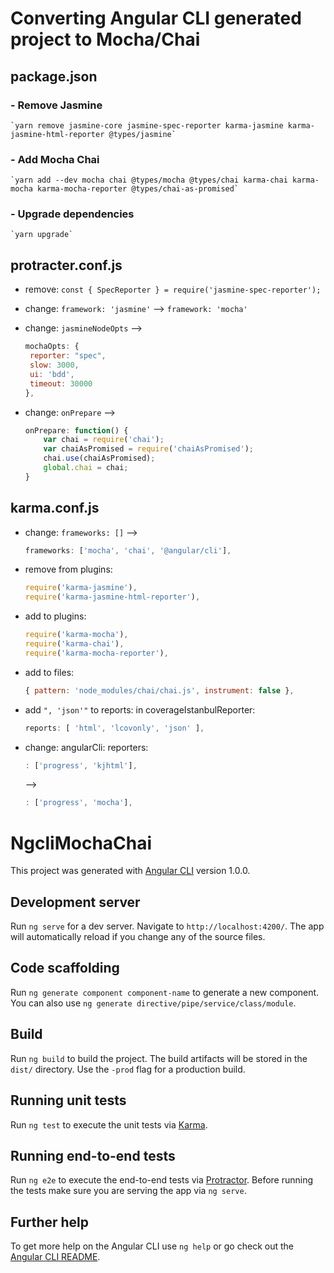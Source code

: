 # Converting Angular CLI generated project to Mocha/Chai
## package.json
### - Remove Jasmine
    `yarn remove jasmine-core jasmine-spec-reporter karma-jasmine karma-jasmine-html-reporter @types/jasmine`
### - Add Mocha Chai
    `yarn add --dev mocha chai @types/mocha @types/chai karma-chai karma-mocha karma-mocha-reporter @types/chai-as-promised`
   
### - Upgrade dependencies
    `yarn upgrade`

## protracter.conf.js
- remove: `const { SpecReporter } = require('jasmine-spec-reporter');`

- change: `framework: 'jasmine'` --> `framework: 'mocha'`

- change: `jasmineNodeOpts` -->

    ```javascript 
    mochaOpts: {
     reporter: "spec",
     slow: 3000,
     ui: 'bdd',
     timeout: 30000
    },
    ```
    
- change: `onPrepare` -->

    ```javascript 
    onPrepare: function() {
        var chai = require('chai');
        var chaiAsPromised = require('chaiAsPromised');
        chai.use(chaiAsPromised);
        global.chai = chai;
    }
    ```

## karma.conf.js
- change: `frameworks: []` --> 

    ```javascript
    frameworks: ['mocha', 'chai', '@angular/cli'],
    ```

- remove from plugins:
    ```javascript
    require('karma-jasmine'),
    require('karma-jasmine-html-reporter'),
    ```

- add to plugins:
    ```javascript
    require('karma-mocha'),
    require('karma-chai'),
    require('karma-mocha-reporter'),
    ```

- add to files:
    ```javascript
    { pattern: 'node_modules/chai/chai.js', instrument: false },
    ```
 
 - add `", 'json'"` to reports: in coverageIstanbulReporter:
    ```javascript
    reports: [ 'html', 'lcovonly', 'json' ],
    ```

 - change: angularCli: reporters: 
    ```javascript
    : ['progress', 'kjhtml'],
    ```
    -->
     ```javascript
    : ['progress', 'mocha'],
    ```



# NgcliMochaChai

This project was generated with [Angular CLI](https://github.com/angular/angular-cli) version 1.0.0.

## Development server

Run `ng serve` for a dev server. Navigate to `http://localhost:4200/`. The app will automatically reload if you change any of the source files.

## Code scaffolding

Run `ng generate component component-name` to generate a new component. You can also use `ng generate directive/pipe/service/class/module`.

## Build

Run `ng build` to build the project. The build artifacts will be stored in the `dist/` directory. Use the `-prod` flag for a production build.

## Running unit tests

Run `ng test` to execute the unit tests via [Karma](https://karma-runner.github.io).

## Running end-to-end tests

Run `ng e2e` to execute the end-to-end tests via [Protractor](http://www.protractortest.org/).
Before running the tests make sure you are serving the app via `ng serve`.

## Further help

To get more help on the Angular CLI use `ng help` or go check out the [Angular CLI README](https://github.com/angular/angular-cli/blob/master/README.md).
